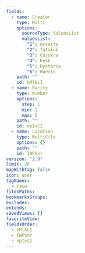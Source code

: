 ```yaml
---
fields:
  - name: Creator
    type: Multi
    options:
      sourceType: ValuesList
      valuesList:
        "1": Astarte
        "2": Tataluk
        "3": Cujokra
        "4": Kesk
        "5": Hysteria
        "6": Muerin
    path: ""
    id: bMlGLI
  - name: Rarity
    type: Number
    options:
      step: 1
      min: 1
      max: 5
    path: ""
    id: npIvC2
  - name: Location
    type: MultiFile
    options: {}
    path: ""
    id: INPSnr
version: "2.9"
limit: 20
mapWithTag: false
icon: user
tagNames:
  - race
filesPaths: 
bookmarksGroups: 
excludes: 
extends: 
savedViews: []
favoriteView: 
fieldsOrder:
  - bMlGLI
  - INPSnr
  - npIvC2
---
```

